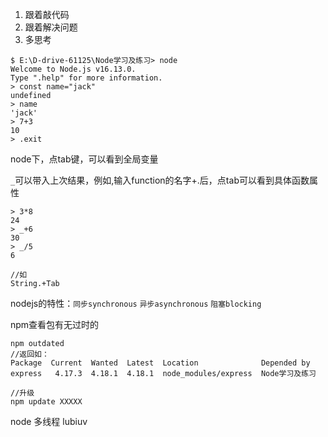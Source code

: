 1. 跟着敲代码
2. 跟着解决问题
3. 多思考

```shell
$ E:\D-drive-61125\Node学习及练习> node
Welcome to Node.js v16.13.0.
Type ".help" for more information.
> const name="jack"
undefined
> name
'jack'
> 7+3
10
> .exit
```

node下，点tab键，可以看到全局变量

`_`可以带入上次结果，例如,输入function的名字+.后，点tab可以看到具体函数属性

```shell
> 3*8
24
> _+6
30
> _/5
6

//如
String.+Tab
```

nodejs的特性：`同步synchronous`     `异步asynchronous`  `阻塞blocking`

npm查看包有无过时的

```shell
npm outdated
//返回如：
Package  Current  Wanted  Latest  Location              Depended by
express   4.17.3  4.18.1  4.18.1  node_modules/express  Node学习及练习

//升级
npm update XXXXX
```

node 多线程 lubiuv